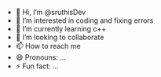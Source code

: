 - 👋 Hi, I’m @sruthisDev
- 👀 I’m interested in coding and fixing errors 
- 🌱 I’m currently learning c++
- 💞️ I’m looking to collaborate 
- 📫 How to reach me 
- 😄 Pronouns: ...
- ⚡ Fun fact: ...

<!---
sruthisDev/sruthisDev is a ✨ special ✨ repository because its `README.md` (this file) appears on your GitHub profile.
You can click the Preview link to take a look at your changes.
--->
